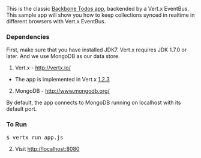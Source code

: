 This is the classic [Backbone Todos app](http://addyosmani.github.com/todomvc),
backended by a Vert.x EventBus.  
This sample app will show you how to keep collections synced in realtime in different browsers with Vert.x EventBus.

### Dependencies

First, make sure that you have installed JDK7.
Vert.x requires JDK 1.7.0 or later.
And we use MongoDB as our data store.

1. Vert.x - <http://vertx.io/>
  * The app is implemented in Vert.x [1.2.3](http://vertx.io/downloads/vert.x-1.2.3.final.tar.gz.html)
2. MongoDB - <http://www.mongodb.org/>

By default, the app connects to MongoDB running on localhost with its default port.

### To Run

<pre>
$ vertx run app.js
</pre>

2. Visit [http://localhost:8080](http://localhost:8080)
